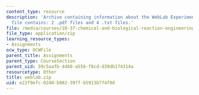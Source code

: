 ```yaml
---
content_type: resource
description: 'Archive containing information about the WebLab Experiment. The ZIP
  file contains: 2 .pdf files and 4 .txt files.'
file: /media/courses/10-37-chemical-and-biological-reaction-engineering-spring-2007/e22f9efc0240b082397fb5913b774f0d_weblab.zip
file_type: application/zip
learning_resource_types:
- Assignments
ocw_type: OCWFile
parent_title: Assignments
parent_type: CourseSection
parent_uid: 59c5aafb-4d60-a558-f8cd-d39db174314a
resourcetype: Other
title: weblab.zip
uid: e22f9efc-0240-b082-397f-b5913b774f0d
---
```

